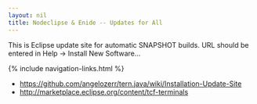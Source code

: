 ```yaml
---
layout: nil
title: Nodeclipse & Enide -- Updates for All
---
```


This is Eclipse update site for automatic SNAPSHOT builds. URL should be entered in Help -> Install New Software...

{% include navigation-links.html %}

- <https://github.com/angelozerr/tern.java/wiki/Installation-Update-Site>
- <http://marketplace.eclipse.org/content/tcf-terminals>

